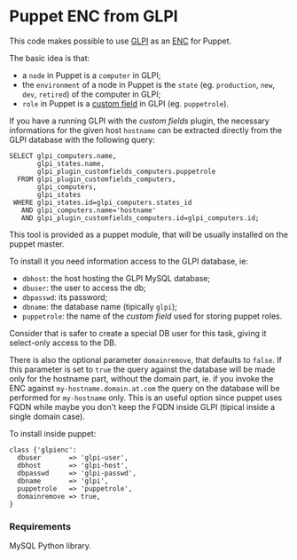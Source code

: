 # Puppet ENC from GLPI

This code makes possible to use [GLPI](http://www.glpi-project.org/spip.php?lang=en) as an [ENC](https://docs.puppetlabs.com/guides/external_nodes.html) for Puppet.

The basic idea is that:
 
 - a `node` in Puppet is a `computer` in GLPI;
 - the `environment` of a node in Puppet is the `state` (eg. `production`, `new`, `dev`, `retired`) of the computer in GLPI;
 - `role` in Puppet is a [custom field](http://www.glpi-project.org/wiki/doku.php?id=en:plugins:customfields_use) in GLPI (eg. `puppetrole`).

If you have a running GLPI with the *custom fields* plugin,
the necessary informations for the given host `hostname` can be extracted directly from the GLPI database with the following query:

    SELECT glpi_computers.name,
           glpi_states.name,
           glpi_plugin_customfields_computers.puppetrole 
      FROM glpi_plugin_customfields_computers,
           glpi_computers,
           glpi_states
     WHERE glpi_states.id=glpi_computers.states_id
       AND glpi_computers.name='hostname'
       AND glpi_plugin_customfields_computers.id=glpi_computers.id;


This tool is provided as a puppet module, that will be usually installed on the puppet master.

To install it you need information access to the GLPI database, ie:

 - `dbhost`: the host hosting the GLPI MySQL database;
 - `dbuser`: the user to access the db;
 - `dbpasswd`: its password;
 - `dbname`: the database name (tipically `glpi`);
 - `puppetrole`: the name of the *custom field* used for storing puppet roles.

Consider that is safer to create a special DB user for this task, giving it select-only access to the DB.

There is also the optional parameter `domainremove`, that defaults to `false`.
If this parameter is set to `true`
the query against the database will be made only for the hostname part, without the domain part, ie. if 
you invoke the ENC against `my-hostname.domain.at.com` the query on the database will be performed for
`my-hostname` only. This is an useful option since puppet uses FQDN while maybe you don't keep the FQDN
inside GLPI (tipical inside a single domain case).

To install inside puppet:

    class {'glpienc':
   	  dbuser       => 'glpi-user',
	  dbhost       => 'glpi-host',
	  dbpasswd     => 'glpi-passwd',
	  dbname       => 'glpi',
	  puppetrole   => 'puppetrole',
	  domainremove => true,
    }


### Requirements

MySQL Python library.
